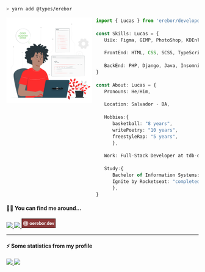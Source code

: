 ```zsh
> yarn add @types/erebor
```

<!-- <a href="https://storyset.com/technology">Technology illustrations by Storyset</a> -->

<img src="assets/img/erebor.svg" align="left" width="225" style="margin-right: 10px" />

```typescript
import { Lucas } from 'erebor/developer'

const Skills: Lucas = {
   UiUx: Figma, GIMP, PhotoShop, KDEnlive, 

   FrontEnd: HTML, CSS, SCSS, TypeScript, Javascript, React, Next,

   BackEnd: PHP, Django, Java, Insomnia, 
}

const About: Lucas = {
   Pronouns: He/Him,

   Location: Salvador - BA,
   
   Hobbies:{
      basketball: "8 years", 
      writePoetry: "10 years", 
      freestyleRap: "5 years",
      },

   Work: Full-Stack Developer at tdb-devs,

   Study:{
      Bachelor of Information Systems: "fourth semester", 
      Ignite by Rocketseat: "completed",
      },
}
```

#### 🐱‍👤 You can find me around...

<left>
   <a href="https://open.spotify.com/user/911l5k0lyqc6ll6i6hhxhgan8">
      <img src="https://img.shields.io/badge/Spotify-1ED760?&style=for-the-badge&logo=spotify&logoColor=white" target="_blank" height="25px" />
   </a>
   <a href="https://www.linkedin.com/in/lucas-souza-dev/">
      <img src="https://img.shields.io/badge/LinkedIn-0077B5?style=for-the-badge&logo=linkedin&logoColor=white" height="25px" />
   </a>
   <a href="https://www.oerebor.dev/">
      <img src="assets/img/badge.svg" height="25px"/>
   </a>
</left>

<hr />

#### ⚡ Some statistics from my profile

<div>
  <a href="https://github.com/deverebor">
  <img height="180em" src="https://github-readme-stats.vercel.app/api?username=deverebor&show_icons=true&theme=dark&include_all_commits=true&count_private=true"/>
  <img height="180em" src="https://github-readme-stats.vercel.app/api/top-langs/?username=deverebor&layout=compact&langs_count=6&theme=dark"/>
</div>
